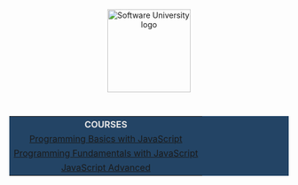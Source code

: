 <!DOCTYPE html>
<html lang="en">

<head>
    <meta charset="UTF-8">
    <meta http-equiv="X-UA-Compatible" content="IE=edge">
    <meta name="viewport" content="width=device-width, initial-scale=1.0">
</head>

<body>
    <div align="center">
        <a href="https://softuni.bg/curriculum" target="_blank">
            <img src="https://upload.wikimedia.org/wikipedia/commons/7/76/Logo_Software_University_%28SoftUni%29_-_blue.png"
                alt="Software University logo" style="position:relative; width:150px; padding:10px; margin: 0 auto;">
        </a>
    </div>
    <br>
    <div align="center">
        <table style="width:100%; max-width:1000px; background-color:#234465; color:#e4e4e4">
            <tr>
                <th style="text-align:center; vertical-align: middle;">COURSES</th>
            </tr>
            <tr>
                <td style="text-align:center; vertical-align: middle;">
                    <a href="https://github.com/beinsaduno/SoftUni-Software-Engineering/tree/main/JavaScript/M01_JavaScriptProgrammingBasics"
                        target="_blank">Programming Basics with JavaScript</a>
                </td>
            </tr>
            <tr>
                <td style="text-align:center; vertical-align: middle;">
                    <a href="https://github.com/beinsaduno/SoftUni-Software-Engineering/tree/main/JavaScript/M02_JavaScriptFundamentals"
                        target="_blank">Programming Fundamentals with JavaScript</a>
            </tr>
            <tr>
                <td style="text-align:center; vertical-align: middle;">
                    <a href="https://github.com/beinsaduno/SoftUni-Software-Engineering/tree/main/JavaScript/M03_JavaScriptAdvanced"
                        target="_blank">JavaScript Advanced</a>
                </td>
            </tr>
        </table>
    </div>

</body>

</html>

